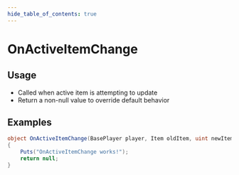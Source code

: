 ```yaml
---
hide_table_of_contents: true
---
```


# OnActiveItemChange

## Usage

* Called when active item is attempting to update
* Return a non-null value to override default behavior

## Examples

```csharp title=""
object OnActiveItemChange(BasePlayer player, Item oldItem, uint newItemId)
{
    Puts("OnActiveItemChange works!");
    return null;
}
```
